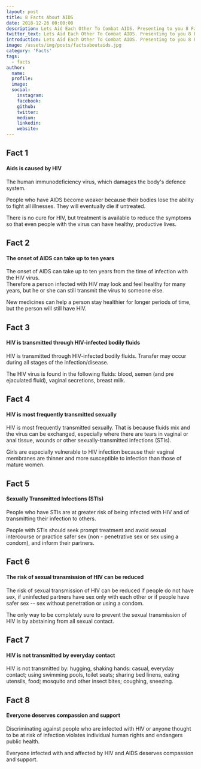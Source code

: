 ```yaml
---
layout: post
title: 8 Facts About AIDS
date: 2018-12-26 00:00:00
description: Lets Aid Each Other To Combat AIDS. Presenting to you 8 Facts about AIDS.
twitter_text: Lets Aid Each Other To Combat AIDS. Presenting to you 8 Facts about AIDS.
introduction: Lets Aid Each Other To Combat AIDS. Presenting to you 8 Facts about AIDS.
image: /assets/img/posts/factsaboutaids.jpg
category: 'Facts'
tags:
  - facts
author:
  name: 
  profile: 
  image: 
  social:
    instagram:
    facebook: 
    github: 
    twitter: 
    medium: 
    linkedin: 
    website:
---
```


## Fact 1

#### Aids is caused by HIV

The human immunodeficiency virus, which damages the body's defence system. 

People who have AIDS become weaker because their bodies lose the ability to fight all illnesses. They will eventually die if untreated. 

There is no cure for HIV, but treatment is available to reduce the symptoms so that even people with the virus can have healthy, productive lives.


## Fact 2

#### The onset of AIDS can take up to ten years

The onset of AIDS can take up to ten years from the time of infection with the HIV virus. <br>Therefore a person infected with HIV may look and feel healthy for many years, but he or she can still transmit the virus to someone else. 

New medicines can help a person stay healthier for longer periods of time, but the person will still have HIV.


## Fact 3

#### HIV is transmitted through HIV-infected bodily fluids

HIV is transmitted through HIV-infected bodily fluids. Transfer may occur during all stages of the infection/disease.

The HIV virus is found in the following fluids: blood, semen (and pre ejaculated fluid), vaginal secretions, breast milk.


## Fact 4

#### HIV is most frequently transmitted sexually

HIV is most frequently transmitted sexually. That is because fluids mix and the virus can be exchanged, especially where there are tears in vaginal or anal tissue, wounds or other sexually-transmitted infections (STIs).

Girls are especially vulnerable to HIV infection because their vaginal membranes are thinner and more susceptible to infection than those of mature women.

## Fact 5

#### Sexually Transmitted Infections (STIs)

People who have STIs are at greater risk of being infected with HIV and of transmitting their infection to others. 

People with STIs should seek prompt treatment and avoid sexual intercourse or practice safer sex (non - penetrative sex or sex using a condom), and inform their partners.

## Fact 6

#### The risk of sexual transmission of HIV can be reduced

The risk of sexual transmission of HIV can be reduced if people do not have sex, if uninfected partners have sex only with each other or if people have safer sex -- sex without penetration or using a condom. 

The only way to be completely sure to prevent the sexual transmission of HIV is by abstaining from all sexual contact.

## Fact 7

#### HIV is not transmitted by everyday contact

HIV is not transmitted by: hugging, shaking hands: casual, everyday contact; using swimming pools, toilet seats; sharing bed linens, eating utensils, food; mosquito and other insect bites; coughing, sneezing.

## Fact 8

#### Everyone deserves compassion and support

Discriminating against people who are infected with HIV or anyone thought to be at risk of infection violates individual human rights and endangers public health. 

Everyone infected with and affected by HIV and AIDS deserves compassion and support.